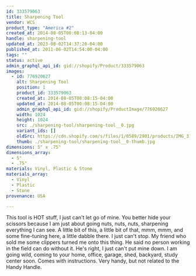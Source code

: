```yaml
---
id: 333579063
title: Sharpening Tool
vendor: WCS
product_type: "America #2"
created_at: 2014-08-05T00:08:13-04:00
handle: sharpening-tool
updated_at: 2023-08-02T14:37:20-04:00
published_at: 2011-06-02T14:54:00-04:00
tags: ""
status: active
admin_graphql_api_id: gid://shopify/Product/333579063
images:
  - id: 776920627
    alt: Sharpening Tool
    position: 1
    product_id: 333579063
    created_at: 2014-08-05T00:08:15-04:00
    updated_at: 2014-08-05T00:08:15-04:00
    admin_graphql_api_id: gid://shopify/ProductImage/776920627
    width: 1024
    height: 1024
    src: ./sharpening-tool/sharpening-tool__0.jpg
    variant_ids: []
    oldSrc: https://cdn.shopify.com/s/files/1/0589/2901/products/IMG_3110.jpeg?v=1407211695
    thumb: ./sharpening-tool/sharpening-tool__0-thumb.jpg
dimensions: 5" x .75"
dimensions_array:
  - 5"
  - .75"
materials: Vinyl, Plastic & Stone
materials_array:
  - Vinyl
  - Plastic
  - Stone
provenance: USA

---
```


This tool is HOT stuff, I just can't let go of mine. You better hide your scissors because I am just about going nuts, nuts, nuts, sharpening everything I can see. A little bit of this, a little bit of that, mmm, mmm, and some fine-tuning here, a little dabble there. I just can't stop. My friend who sold me some clippers turned me onto this thing. He said no person working in the field can do without it. He's right, I just can't put mine down. I am going wild, coming to your home, office, garage, shed, backyard, study center soon. Comes with instructions. Very handy, but not related to the Handy Handle.